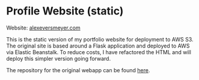# Profile Website (static)

Website: [alexeversmeyer.com](https://alexeversmeyer.com)

This is the static version of my portfolio website for deployment to AWS S3. The original site is based around a Flask 
application and deployed to AWS via Elastic Beanstalk. To reduce costs, I have refactored the HTML and will deploy this
simpler version going forward.

The repository for the original webapp can be found [here](https://github.com/aeversme/portfolio-webapp).